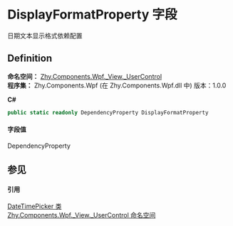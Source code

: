# DisplayFormatProperty 字段


日期文本显示格式依赖配置



## Definition
**命名空间：** <a href="N_Zhy_Components_Wpf__View__UserControl.md">Zhy.Components.Wpf._View._UserControl</a>  
**程序集：** Zhy.Components.Wpf (在 Zhy.Components.Wpf.dll 中) 版本：1.0.0

**C#**
``` C#
public static readonly DependencyProperty DisplayFormatProperty
```



#### 字段值
DependencyProperty

## 参见


#### 引用
<a href="T_Zhy_Components_Wpf__View__UserControl_DateTimePicker.md">DateTimePicker 类</a>  
<a href="N_Zhy_Components_Wpf__View__UserControl.md">Zhy.Components.Wpf._View._UserControl 命名空间</a>  

